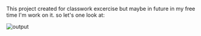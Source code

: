 This project created for classwork excercise but maybe in future in my free time I'm work on it. so let's one look at:

![output](https://user-images.githubusercontent.com/103545728/184139552-91c971d8-91f0-45ac-8785-62b12b0cf4d5.png)
